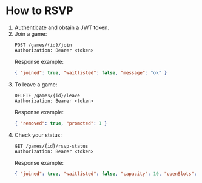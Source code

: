 # How to RSVP

1. Authenticate and obtain a JWT token.
2. Join a game:
   ```
   POST /games/{id}/join
   Authorization: Bearer <token>
   ```
   Response example:
   ```json
   { "joined": true, "waitlisted": false, "message": "ok" }
   ```
3. To leave a game:
   ```
   DELETE /games/{id}/leave
   Authorization: Bearer <token>
   ```
   Response example:
   ```json
   { "removed": true, "promoted": 1 }
   ```
4. Check your status:
   ```
   GET /games/{id}/rsvp-status
   Authorization: Bearer <token>
   ```
   Response example:
   ```json
   { "joined": true, "waitlisted": false, "capacity": 10, "openSlots": 2, "cutoff": false }
   ```

